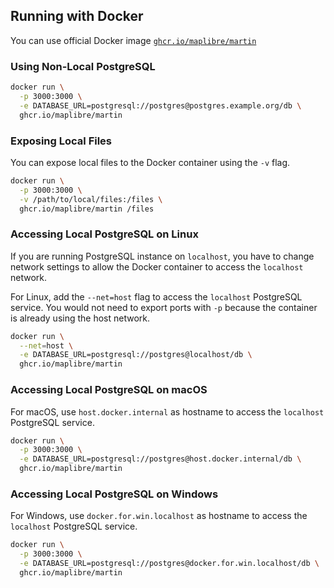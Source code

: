 ## Running with Docker

You can use official Docker image [`ghcr.io/maplibre/martin`](https://ghcr.io/maplibre/martin)

### Using Non-Local PostgreSQL

```bash
docker run \
  -p 3000:3000 \
  -e DATABASE_URL=postgresql://postgres@postgres.example.org/db \
  ghcr.io/maplibre/martin
```

### Exposing Local Files

You can expose local files to the Docker container using the `-v` flag.

```bash
docker run \
  -p 3000:3000 \
  -v /path/to/local/files:/files \
  ghcr.io/maplibre/martin /files
```

### Accessing Local PostgreSQL on Linux

If you are running PostgreSQL instance on `localhost`, you have to change network settings to allow the Docker container
to access the `localhost` network.

For Linux, add the `--net=host` flag to access the `localhost` PostgreSQL service. You would not need to export ports
with `-p` because the container is already using the host network.

```bash
docker run \
  --net=host \
  -e DATABASE_URL=postgresql://postgres@localhost/db \
  ghcr.io/maplibre/martin
```

### Accessing Local PostgreSQL on macOS

For macOS, use `host.docker.internal` as hostname to access the `localhost` PostgreSQL service.

```bash
docker run \
  -p 3000:3000 \
  -e DATABASE_URL=postgresql://postgres@host.docker.internal/db \
  ghcr.io/maplibre/martin
```

### Accessing Local PostgreSQL on Windows

For Windows, use `docker.for.win.localhost` as hostname to access the `localhost` PostgreSQL service.

```bash
docker run \
  -p 3000:3000 \
  -e DATABASE_URL=postgresql://postgres@docker.for.win.localhost/db \
  ghcr.io/maplibre/martin
```
